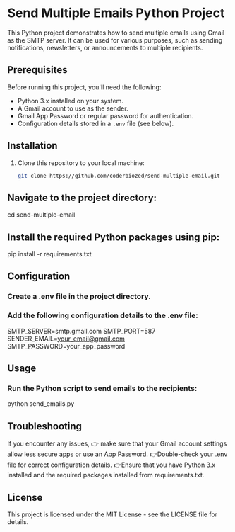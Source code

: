 # Send Multiple Emails Python Project

This Python project demonstrates how to send multiple emails using Gmail as the SMTP server. It can be used for various purposes, such as sending notifications, newsletters, or announcements to multiple recipients.

## Prerequisites

Before running this project, you'll need the following:

- Python 3.x installed on your system.
- A Gmail account to use as the sender.
- Gmail App Password or regular password for authentication.
- Configuration details stored in a `.env` file (see below).

## Installation

1. Clone this repository to your local machine:

   ```bash
   git clone https://github.com/coderbiozed/send-multiple-email.git

## Navigate to the project directory: 

cd send-multiple-email
  

## Install the required Python packages using pip:

pip install -r requirements.txt

## Configuration

### Create a .env file in the project directory.
### Add the following configuration details to the .env file:

SMTP_SERVER=smtp.gmail.com
SMTP_PORT=587
SENDER_EMAIL=your_email@gmail.com
SMTP_PASSWORD=your_app_password


## Usage
### Run the Python script to send emails to the recipients:

python send_emails.py

## Troubleshooting

If you encounter any issues, 
👉 make sure that your Gmail account settings allow less secure apps or use an App Password.
👉Double-check your .env file for correct configuration details.
👉Ensure that you have Python 3.x installed and the required packages installed from requirements.txt.

## License
This project is licensed under the MIT License - see the LICENSE file for details.